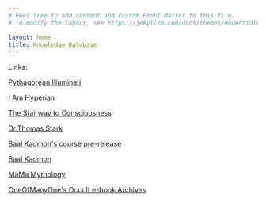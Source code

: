 ```yaml
---
# Feel free to add content and custom Front Matter to this file.
# To modify the layout, see https://jekyllrb.com/docs/themes/#overriding-theme-defaults

layout: home
title: Knowledge Database
---
```


Links:

[Pythagorean Illuminati][armageddon-link]

[I Am Hyperian][hyperianism-link]

[The Stairway to Consciousness][featured-book]

[Dr.Thomas Stark](https://www.amazon.com/Dr.-Thomas-Stark/e/B075J9RNJP)

[Baal Kadmon's course pre-release][featured-page]

[Baal Kadmon](https://baalkadmon.com/)

[MaMa Mythology][featured-site]

[OneOfManyOne's Occult e-book Archives][featured-archive]

[featured-book]: https://www.amazon.com/gp/aw/d/B07KY6QGN6
[featured-page]: https://www.occultcourses.com/predemon 
[featured-site]: https://mamamythology.com/
[featured-archive]: https://justpaste.it/WiLdOccultEbooks/
[armageddon-link]: https://armageddonconspiracy.co.uk/
[hyperianism-link]: https://www.iamhyperian.com/
